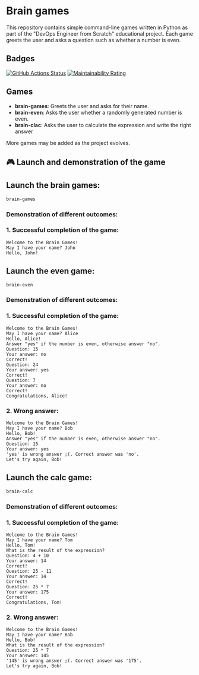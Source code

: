 # Brain games
This repository contains simple command-line games written in Python as part of the "DevOps Engineer from Scratch" educational project. Each game greets the user and asks a question such as whether a number is even.
## Badges

[![GitHub Actions Status](https://github.com/hexlet-boilerplates/python-package/workflows/Python%20CI/badge.svg)](https://github.com/hexlet-boilerplates/python-package/actions)
[![Maintainability Rating](https://sonarcloud.io/api/project_badges/measure?project=hexlet-boilerplates_python-package&metric=sqale_rating)](https://sonarcloud.io/summary/new_code?id=hexlet-boilerplates_python-package)


## Games

- **brain-games**: Greets the user and asks for their name.
- **brain-even**: Asks the user whether a randomly generated number is even.
- **brain-clac**: Asks the user to calculate the expression and write the right answer

More games may be added as the project evolves.

## 🎮 Launch and demonstration of the game
## Launch the brain games:
```bash
brain-games
```
### Demonstration of different outcomes:

### 1. Successful completion of the game:
```
Welcome to the Brain Games!
May I have your name? John
Hello, John!
```

## Launch the even game:
```bash
brain-even
```
### Demonstration of different outcomes:

### 1. Successful completion of the game:
```
Welcome to the Brain Games!
May I have your name? Alice
Hello, Alice!
Answer "yes" if the number is even, otherwise answer "no".
Question: 15
Your answer: no
Correct!
Question: 24
Your answer: yes  
Correct!
Question: 7
Your answer: no
Correct!
Congratulations, Alice!
```

### 2. Wrong answer:
```
Welcome to the Brain Games!
May I have your name? Bob
Hello, Bob!
Answer "yes" if the number is even, otherwise answer "no".
Question: 15
Your answer: yes
'yes' is wrong answer ;(. Correct answer was 'no'.
Let's try again, Bob!
```

## Launch the calc game:
```bash
brain-calc
```
### Demonstration of different outcomes:

### 1. Successful completion of the game:
```
Welcome to the Brain Games!
May I have your name? Tom
Hello, Tom!
What is the result of the expression?
Question: 4 + 10
Your answer: 14
Correct!
Question: 25 - 11
Your answer: 14
Correct!
Question: 25 * 7
Your answer: 175
Correct!
Congratulations, Tom!
```

### 2. Wrong answer:
```
Welcome to the Brain Games!
May I have your name? Bob
Hello, Bob!
What is the result of the expression?
Question: 25 * 7
Your answer: 145
'145' is wrong answer ;(. Correct answer was '175'.
Let's try again, Bob!
```